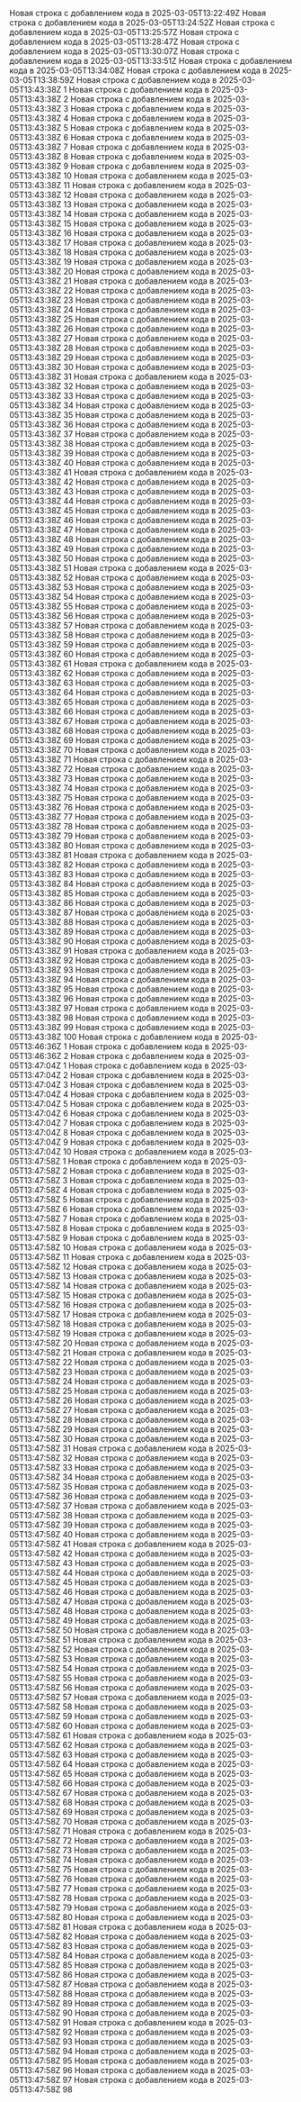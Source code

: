 Новая строка с добавлением кода в 2025-03-05T13:22:49Z
Новая строка с добавлением кода в 2025-03-05T13:24:52Z
Новая строка с добавлением кода в 2025-03-05T13:25:57Z
Новая строка с добавлением кода в 2025-03-05T13:28:47Z
Новая строка с добавлением кода в 2025-03-05T13:30:07Z
Новая строка с добавлением кода в 2025-03-05T13:33:51Z
Новая строка с добавлением кода в 2025-03-05T13:34:08Z
Новая строка с добавлением кода в 2025-03-05T13:38:59Z
Новая строка с добавлением кода в 2025-03-05T13:43:38Z 1
Новая строка с добавлением кода в 2025-03-05T13:43:38Z 2
Новая строка с добавлением кода в 2025-03-05T13:43:38Z 3
Новая строка с добавлением кода в 2025-03-05T13:43:38Z 4
Новая строка с добавлением кода в 2025-03-05T13:43:38Z 5
Новая строка с добавлением кода в 2025-03-05T13:43:38Z 6
Новая строка с добавлением кода в 2025-03-05T13:43:38Z 7
Новая строка с добавлением кода в 2025-03-05T13:43:38Z 8
Новая строка с добавлением кода в 2025-03-05T13:43:38Z 9
Новая строка с добавлением кода в 2025-03-05T13:43:38Z 10
Новая строка с добавлением кода в 2025-03-05T13:43:38Z 11
Новая строка с добавлением кода в 2025-03-05T13:43:38Z 12
Новая строка с добавлением кода в 2025-03-05T13:43:38Z 13
Новая строка с добавлением кода в 2025-03-05T13:43:38Z 14
Новая строка с добавлением кода в 2025-03-05T13:43:38Z 15
Новая строка с добавлением кода в 2025-03-05T13:43:38Z 16
Новая строка с добавлением кода в 2025-03-05T13:43:38Z 17
Новая строка с добавлением кода в 2025-03-05T13:43:38Z 18
Новая строка с добавлением кода в 2025-03-05T13:43:38Z 19
Новая строка с добавлением кода в 2025-03-05T13:43:38Z 20
Новая строка с добавлением кода в 2025-03-05T13:43:38Z 21
Новая строка с добавлением кода в 2025-03-05T13:43:38Z 22
Новая строка с добавлением кода в 2025-03-05T13:43:38Z 23
Новая строка с добавлением кода в 2025-03-05T13:43:38Z 24
Новая строка с добавлением кода в 2025-03-05T13:43:38Z 25
Новая строка с добавлением кода в 2025-03-05T13:43:38Z 26
Новая строка с добавлением кода в 2025-03-05T13:43:38Z 27
Новая строка с добавлением кода в 2025-03-05T13:43:38Z 28
Новая строка с добавлением кода в 2025-03-05T13:43:38Z 29
Новая строка с добавлением кода в 2025-03-05T13:43:38Z 30
Новая строка с добавлением кода в 2025-03-05T13:43:38Z 31
Новая строка с добавлением кода в 2025-03-05T13:43:38Z 32
Новая строка с добавлением кода в 2025-03-05T13:43:38Z 33
Новая строка с добавлением кода в 2025-03-05T13:43:38Z 34
Новая строка с добавлением кода в 2025-03-05T13:43:38Z 35
Новая строка с добавлением кода в 2025-03-05T13:43:38Z 36
Новая строка с добавлением кода в 2025-03-05T13:43:38Z 37
Новая строка с добавлением кода в 2025-03-05T13:43:38Z 38
Новая строка с добавлением кода в 2025-03-05T13:43:38Z 39
Новая строка с добавлением кода в 2025-03-05T13:43:38Z 40
Новая строка с добавлением кода в 2025-03-05T13:43:38Z 41
Новая строка с добавлением кода в 2025-03-05T13:43:38Z 42
Новая строка с добавлением кода в 2025-03-05T13:43:38Z 43
Новая строка с добавлением кода в 2025-03-05T13:43:38Z 44
Новая строка с добавлением кода в 2025-03-05T13:43:38Z 45
Новая строка с добавлением кода в 2025-03-05T13:43:38Z 46
Новая строка с добавлением кода в 2025-03-05T13:43:38Z 47
Новая строка с добавлением кода в 2025-03-05T13:43:38Z 48
Новая строка с добавлением кода в 2025-03-05T13:43:38Z 49
Новая строка с добавлением кода в 2025-03-05T13:43:38Z 50
Новая строка с добавлением кода в 2025-03-05T13:43:38Z 51
Новая строка с добавлением кода в 2025-03-05T13:43:38Z 52
Новая строка с добавлением кода в 2025-03-05T13:43:38Z 53
Новая строка с добавлением кода в 2025-03-05T13:43:38Z 54
Новая строка с добавлением кода в 2025-03-05T13:43:38Z 55
Новая строка с добавлением кода в 2025-03-05T13:43:38Z 56
Новая строка с добавлением кода в 2025-03-05T13:43:38Z 57
Новая строка с добавлением кода в 2025-03-05T13:43:38Z 58
Новая строка с добавлением кода в 2025-03-05T13:43:38Z 59
Новая строка с добавлением кода в 2025-03-05T13:43:38Z 60
Новая строка с добавлением кода в 2025-03-05T13:43:38Z 61
Новая строка с добавлением кода в 2025-03-05T13:43:38Z 62
Новая строка с добавлением кода в 2025-03-05T13:43:38Z 63
Новая строка с добавлением кода в 2025-03-05T13:43:38Z 64
Новая строка с добавлением кода в 2025-03-05T13:43:38Z 65
Новая строка с добавлением кода в 2025-03-05T13:43:38Z 66
Новая строка с добавлением кода в 2025-03-05T13:43:38Z 67
Новая строка с добавлением кода в 2025-03-05T13:43:38Z 68
Новая строка с добавлением кода в 2025-03-05T13:43:38Z 69
Новая строка с добавлением кода в 2025-03-05T13:43:38Z 70
Новая строка с добавлением кода в 2025-03-05T13:43:38Z 71
Новая строка с добавлением кода в 2025-03-05T13:43:38Z 72
Новая строка с добавлением кода в 2025-03-05T13:43:38Z 73
Новая строка с добавлением кода в 2025-03-05T13:43:38Z 74
Новая строка с добавлением кода в 2025-03-05T13:43:38Z 75
Новая строка с добавлением кода в 2025-03-05T13:43:38Z 76
Новая строка с добавлением кода в 2025-03-05T13:43:38Z 77
Новая строка с добавлением кода в 2025-03-05T13:43:38Z 78
Новая строка с добавлением кода в 2025-03-05T13:43:38Z 79
Новая строка с добавлением кода в 2025-03-05T13:43:38Z 80
Новая строка с добавлением кода в 2025-03-05T13:43:38Z 81
Новая строка с добавлением кода в 2025-03-05T13:43:38Z 82
Новая строка с добавлением кода в 2025-03-05T13:43:38Z 83
Новая строка с добавлением кода в 2025-03-05T13:43:38Z 84
Новая строка с добавлением кода в 2025-03-05T13:43:38Z 85
Новая строка с добавлением кода в 2025-03-05T13:43:38Z 86
Новая строка с добавлением кода в 2025-03-05T13:43:38Z 87
Новая строка с добавлением кода в 2025-03-05T13:43:38Z 88
Новая строка с добавлением кода в 2025-03-05T13:43:38Z 89
Новая строка с добавлением кода в 2025-03-05T13:43:38Z 90
Новая строка с добавлением кода в 2025-03-05T13:43:38Z 91
Новая строка с добавлением кода в 2025-03-05T13:43:38Z 92
Новая строка с добавлением кода в 2025-03-05T13:43:38Z 93
Новая строка с добавлением кода в 2025-03-05T13:43:38Z 94
Новая строка с добавлением кода в 2025-03-05T13:43:38Z 95
Новая строка с добавлением кода в 2025-03-05T13:43:38Z 96
Новая строка с добавлением кода в 2025-03-05T13:43:38Z 97
Новая строка с добавлением кода в 2025-03-05T13:43:38Z 98
Новая строка с добавлением кода в 2025-03-05T13:43:38Z 99
Новая строка с добавлением кода в 2025-03-05T13:43:38Z 100
Новая строка с добавлением кода в 2025-03-05T13:46:36Z 1
Новая строка с добавлением кода в 2025-03-05T13:46:36Z 2
Новая строка с добавлением кода в 2025-03-05T13:47:04Z 1
Новая строка с добавлением кода в 2025-03-05T13:47:04Z 2
Новая строка с добавлением кода в 2025-03-05T13:47:04Z 3
Новая строка с добавлением кода в 2025-03-05T13:47:04Z 4
Новая строка с добавлением кода в 2025-03-05T13:47:04Z 5
Новая строка с добавлением кода в 2025-03-05T13:47:04Z 6
Новая строка с добавлением кода в 2025-03-05T13:47:04Z 7
Новая строка с добавлением кода в 2025-03-05T13:47:04Z 8
Новая строка с добавлением кода в 2025-03-05T13:47:04Z 9
Новая строка с добавлением кода в 2025-03-05T13:47:04Z 10
Новая строка с добавлением кода в 2025-03-05T13:47:58Z 1
Новая строка с добавлением кода в 2025-03-05T13:47:58Z 2
Новая строка с добавлением кода в 2025-03-05T13:47:58Z 3
Новая строка с добавлением кода в 2025-03-05T13:47:58Z 4
Новая строка с добавлением кода в 2025-03-05T13:47:58Z 5
Новая строка с добавлением кода в 2025-03-05T13:47:58Z 6
Новая строка с добавлением кода в 2025-03-05T13:47:58Z 7
Новая строка с добавлением кода в 2025-03-05T13:47:58Z 8
Новая строка с добавлением кода в 2025-03-05T13:47:58Z 9
Новая строка с добавлением кода в 2025-03-05T13:47:58Z 10
Новая строка с добавлением кода в 2025-03-05T13:47:58Z 11
Новая строка с добавлением кода в 2025-03-05T13:47:58Z 12
Новая строка с добавлением кода в 2025-03-05T13:47:58Z 13
Новая строка с добавлением кода в 2025-03-05T13:47:58Z 14
Новая строка с добавлением кода в 2025-03-05T13:47:58Z 15
Новая строка с добавлением кода в 2025-03-05T13:47:58Z 16
Новая строка с добавлением кода в 2025-03-05T13:47:58Z 17
Новая строка с добавлением кода в 2025-03-05T13:47:58Z 18
Новая строка с добавлением кода в 2025-03-05T13:47:58Z 19
Новая строка с добавлением кода в 2025-03-05T13:47:58Z 20
Новая строка с добавлением кода в 2025-03-05T13:47:58Z 21
Новая строка с добавлением кода в 2025-03-05T13:47:58Z 22
Новая строка с добавлением кода в 2025-03-05T13:47:58Z 23
Новая строка с добавлением кода в 2025-03-05T13:47:58Z 24
Новая строка с добавлением кода в 2025-03-05T13:47:58Z 25
Новая строка с добавлением кода в 2025-03-05T13:47:58Z 26
Новая строка с добавлением кода в 2025-03-05T13:47:58Z 27
Новая строка с добавлением кода в 2025-03-05T13:47:58Z 28
Новая строка с добавлением кода в 2025-03-05T13:47:58Z 29
Новая строка с добавлением кода в 2025-03-05T13:47:58Z 30
Новая строка с добавлением кода в 2025-03-05T13:47:58Z 31
Новая строка с добавлением кода в 2025-03-05T13:47:58Z 32
Новая строка с добавлением кода в 2025-03-05T13:47:58Z 33
Новая строка с добавлением кода в 2025-03-05T13:47:58Z 34
Новая строка с добавлением кода в 2025-03-05T13:47:58Z 35
Новая строка с добавлением кода в 2025-03-05T13:47:58Z 36
Новая строка с добавлением кода в 2025-03-05T13:47:58Z 37
Новая строка с добавлением кода в 2025-03-05T13:47:58Z 38
Новая строка с добавлением кода в 2025-03-05T13:47:58Z 39
Новая строка с добавлением кода в 2025-03-05T13:47:58Z 40
Новая строка с добавлением кода в 2025-03-05T13:47:58Z 41
Новая строка с добавлением кода в 2025-03-05T13:47:58Z 42
Новая строка с добавлением кода в 2025-03-05T13:47:58Z 43
Новая строка с добавлением кода в 2025-03-05T13:47:58Z 44
Новая строка с добавлением кода в 2025-03-05T13:47:58Z 45
Новая строка с добавлением кода в 2025-03-05T13:47:58Z 46
Новая строка с добавлением кода в 2025-03-05T13:47:58Z 47
Новая строка с добавлением кода в 2025-03-05T13:47:58Z 48
Новая строка с добавлением кода в 2025-03-05T13:47:58Z 49
Новая строка с добавлением кода в 2025-03-05T13:47:58Z 50
Новая строка с добавлением кода в 2025-03-05T13:47:58Z 51
Новая строка с добавлением кода в 2025-03-05T13:47:58Z 52
Новая строка с добавлением кода в 2025-03-05T13:47:58Z 53
Новая строка с добавлением кода в 2025-03-05T13:47:58Z 54
Новая строка с добавлением кода в 2025-03-05T13:47:58Z 55
Новая строка с добавлением кода в 2025-03-05T13:47:58Z 56
Новая строка с добавлением кода в 2025-03-05T13:47:58Z 57
Новая строка с добавлением кода в 2025-03-05T13:47:58Z 58
Новая строка с добавлением кода в 2025-03-05T13:47:58Z 59
Новая строка с добавлением кода в 2025-03-05T13:47:58Z 60
Новая строка с добавлением кода в 2025-03-05T13:47:58Z 61
Новая строка с добавлением кода в 2025-03-05T13:47:58Z 62
Новая строка с добавлением кода в 2025-03-05T13:47:58Z 63
Новая строка с добавлением кода в 2025-03-05T13:47:58Z 64
Новая строка с добавлением кода в 2025-03-05T13:47:58Z 65
Новая строка с добавлением кода в 2025-03-05T13:47:58Z 66
Новая строка с добавлением кода в 2025-03-05T13:47:58Z 67
Новая строка с добавлением кода в 2025-03-05T13:47:58Z 68
Новая строка с добавлением кода в 2025-03-05T13:47:58Z 69
Новая строка с добавлением кода в 2025-03-05T13:47:58Z 70
Новая строка с добавлением кода в 2025-03-05T13:47:58Z 71
Новая строка с добавлением кода в 2025-03-05T13:47:58Z 72
Новая строка с добавлением кода в 2025-03-05T13:47:58Z 73
Новая строка с добавлением кода в 2025-03-05T13:47:58Z 74
Новая строка с добавлением кода в 2025-03-05T13:47:58Z 75
Новая строка с добавлением кода в 2025-03-05T13:47:58Z 76
Новая строка с добавлением кода в 2025-03-05T13:47:58Z 77
Новая строка с добавлением кода в 2025-03-05T13:47:58Z 78
Новая строка с добавлением кода в 2025-03-05T13:47:58Z 79
Новая строка с добавлением кода в 2025-03-05T13:47:58Z 80
Новая строка с добавлением кода в 2025-03-05T13:47:58Z 81
Новая строка с добавлением кода в 2025-03-05T13:47:58Z 82
Новая строка с добавлением кода в 2025-03-05T13:47:58Z 83
Новая строка с добавлением кода в 2025-03-05T13:47:58Z 84
Новая строка с добавлением кода в 2025-03-05T13:47:58Z 85
Новая строка с добавлением кода в 2025-03-05T13:47:58Z 86
Новая строка с добавлением кода в 2025-03-05T13:47:58Z 87
Новая строка с добавлением кода в 2025-03-05T13:47:58Z 88
Новая строка с добавлением кода в 2025-03-05T13:47:58Z 89
Новая строка с добавлением кода в 2025-03-05T13:47:58Z 90
Новая строка с добавлением кода в 2025-03-05T13:47:58Z 91
Новая строка с добавлением кода в 2025-03-05T13:47:58Z 92
Новая строка с добавлением кода в 2025-03-05T13:47:58Z 93
Новая строка с добавлением кода в 2025-03-05T13:47:58Z 94
Новая строка с добавлением кода в 2025-03-05T13:47:58Z 95
Новая строка с добавлением кода в 2025-03-05T13:47:58Z 96
Новая строка с добавлением кода в 2025-03-05T13:47:58Z 97
Новая строка с добавлением кода в 2025-03-05T13:47:58Z 98
